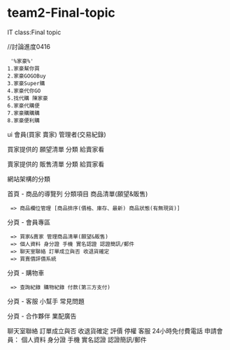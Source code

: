 # team2-Final-topic
IT class:Final topic


//討論進度0416

     '%家豪%'
    1.家豪幫你買
    2.家豪GOGOBuy
    3.家豪Super購
    4.家豪代你GO
    5.找代購 陳家豪
    6.家豪代購便
    7.家豪購購購
    8.家豪便利購

ui 會員(買家 賣家)  管理者(交易紀錄)

買家提供的 願望清單 分類 給賣家看

賣家提供的 販售清單 分類 給買家看


網站架構的分類 

首頁 - 商品的導覽列 分類項目 商品清單(願望&販售)

     => 商品欄位管理 [商品排序(價格、庫存、最新) 商品狀態(有無現貨)]

分頁 - 會員專區 

     => 買家&賣家 管理商品清單(願望&販售)
     => 個人資料 身分證 手機 實名認證 認證簡訊/郵件
     => 聊天室聯絡 訂單成立與否 收退貨確定
     => 買賣價評價系統 

分頁 - 購物車 

     => 查詢紀錄 購物紀錄 付款(第三方支付) 

分頁 - 客服 小幫手 常見問題

分頁 - 合作夥伴 業配廣告 


聊天室聯絡 訂單成立與否 收退貨確定
評價 停權 
客服 24小時免付費電話 
申請會員： 
個人資料 身分證 手機 實名認證 認證簡訊/郵件
